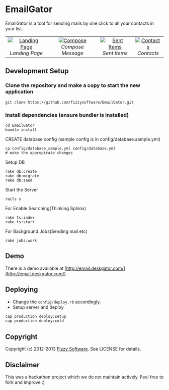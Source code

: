 # EmailGator


EmailGator is a tool for sending mails by one click to all your contacts in your list.


<table>
  <tr>
    <td align="center">
      <a href="http://email.deskgator.com/assets/emailgator.png" target="_blank" title="Landing Page">
        <img src="http://email.deskgator.com/assets/emailgator.png" alt="Landing Page">
      </a>
      <br />
      <em>Landing Page</em>
    </td>
    <td align="center">
      <a href="http://email.deskgator.com/assets/compose.png" target="_blank" title="Compose">
        <img src="http://email.deskgator.com/assets/compose.png" alt="Compose">
      </a>
      <br />
      <em>Compose Message</em>
    </td>
    <td align="center">
      <a href="http://email.deskgator.com/assets/sent_item.png" target="_blank" title="Sent Items">
        <img src="http://email.deskgator.com/assets/sent_item.png" alt="Sent Items">
      </a>
      <br />
      <em>Sent Items</em>
    </td>
    <td align="center">
      <a href="http://email.deskgator.com/assets/contacts.png" target="_blank" title="Contacts">
        <img src="http://email.deskgator.com/assets/contacts.png" alt="Contacts">
      </a>
      <br />
      <em>Contacts</em>
    </td>
  </tr>
</table>

## Development Setup

### Clone the repository and make a copy to start the new application
```
git clone https://github.com/fizzysoftware/EmailGator.git
```

### Install dependencies (ensure bundler is installed)
```
cd EmailGator
bundle install
```

CREATE database config (sample config is in config/database.sample.yml)
```
cp config/database_sample.yml config/database.yml
# make the appropirate changes 

```

Setup DB
```
rake db:create
rake db:migrate
rake db:seed
```


Start the Server
```
rails s
```

For Enable Searching(Thinking Sphinx)
```
rake ts:index
rake ts:start
```

For Background Jobs(Sending mail etc)
```
rake jobs:work
```

Demo
----

There is a demo available at [http://email.deskgator.com/](http://email.deskgator.com/)


Deploying
----------

  * Change the `config/deploy.rb` accordingly.
  * Setup server and deploy

```bash
cap production deploy:setup
cap production deploy:cold
```

Copyright
---------

Copyright (c) 2012-2013 [Fizzy Software](http://www.fizzysoftware.com). See LICENSE for details.


Disclaimer
---------

This was a hackathon project which we do not maintain actively. Feel free to fork and improve :)